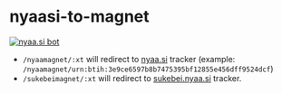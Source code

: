 # nyaasi-to-magnet

[![nyaa.si bot](https://img.shields.io/badge/nyaa.si-bot-blue.svg)](https://github.com/ejnshtein/nyaasi-bot)

- `/nyaamagnet/:xt` will redirect to [nyaa.si](https://nyaa.si) tracker (example: `/nyaamagnet/urn:btih:3e9ce6597b8b7475395bf12855e456dff9524dcf`)  
- `/sukebeimagnet/:xt` will redirect to [sukebei.nyaa.si](https://sukebei.nyaa.si) tracker.
